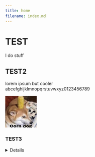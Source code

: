 ```yaml
---
title: home
filename: index.md
---
```

# **TEST**  
I do stuff
## **TEST2**
lorem ipsum but cooler  
abcefghijklmnopqrstuvwxyz0123456789

<img src="/assets/img/corndog01.jpg" alt="testimg" width=100 height=100/>

### **TEST3**
<details>
  <p>ye</p>
  <p><sub><a href="hilartity">psst</a></sub></p>
</details>
